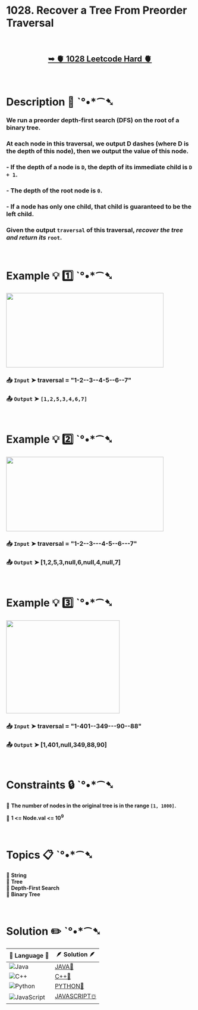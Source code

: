 # 1028. Recover a Tree From Preorder Traversal

</br>

<h2 align="center"> 

<a href="https://leetcode.com/problems/recover-a-tree-from-preorder-traversal/description/?envType=daily-question&envId=2025-02-22"><strong>➥ 🫀 1028 Leetcode Hard 🫀 </strong></a>
</h2>

</br>

# Description 📜 ˋ°•*⁀➷

### We run a **preorder depth-first search (DFS)** on the root of a binary tree.

### At each node in this traversal, we output **D dashes** (where **D** is the depth of this node), then we output the **value** of this node.

### - If the depth of a node is `D`, the depth of its immediate child is `D + 1`.
### - The depth of the **root node** is `0`.
### - If a node has **only one child**, that child is **guaranteed** to be the left child.

### Given the output `traversal` of this traversal, *recover the tree and return its* `root`.

</br>

# Example 💡 1️⃣ ˋ°•*⁀➷

<img src="https://github.com/user-attachments/assets/a96c5e87-2926-4d72-8c60-8c1a4c78eeea" width="423px" height="200px"/>

  ### 📥 `Input`  ➤ traversal = "1-2--3--4-5--6--7"

  ### 📤 `Output`  ➤ `[1,2,5,3,4,6,7]`

</br>

# Example 💡 2️⃣ ˋ°•*⁀➷

<img src="https://github.com/user-attachments/assets/69071bae-17c3-4e0c-929d-2a848821460a" width="423px" height="200px"/>

  ### 📥 `Input`  ➤ traversal = "1-2--3---4-5--6---7"

  ### 📤 `Output`  ➤ [1,2,5,3,null,6,null,4,null,7]

</br>

# Example 💡 3️⃣ ˋ°•*⁀➷

<img src="https://github.com/user-attachments/assets/d9856bf8-fbc2-41b5-972a-ce6fb4e7f95f" width="305px" height="250px"/>

  ### 📥 `Input`  ➤ traversal = "1-401--349---90--88"

  ### 📤 `Output`  ➤ [1,401,null,349,88,90]

</br>

# Constraints 🔒 ˋ°•*⁀➷

🔹 **The number of nodes in the original tree is in the range `[1, 1000]`.** </br>

🔹 **1 <= Node.val <= 10<sup>9</sup>** </br>

</br>

# Topics 📋 ˋ°•*⁀➷

🔸 **String**  </br>
🔸 **Tree**  </br>
🔸 **Depth-First Search**  </br>
🔸 **Binary Tree**  </br>

</br>

# Solution ✏️ ˋ°•*⁀➷

| 📒 Language 📒  | 🪶 Solution 🪶 |
| ------------- | ------------- |
|  ![Java](https://img.shields.io/badge/java-%23ED8B00.svg?style=for-the-badge&logo=openjdk&logoColor=white)  | [JAVA🍁](https://github.com/Prakhar-002/LEETCODE/blob/main/%F0%9F%8D%84%20Daily%20Challenge%202025%20%F0%9F%8D%B3/%F0%9F%94%AC%20Examine%20Thoroughly%20%F0%9F%A7%AC/02%20Feb%20%F0%9F%92%90/22%20-%2002%20-%202025%20---%201028.%20Recover%20a%20Tree%20From%20Preorder%20Traversal%20%E2%98%83%EF%B8%8F%20%F0%9F%8D%81%20%F0%9F%8D%B0%20%F0%9F%8E%B2/%F0%9F%8D%81JAVA%20-%201028.%20Recover%20a%20Tree%20From%20Preorder%20Traversal.java) |
|  ![C++](https://img.shields.io/badge/c++-%2300599C.svg?style=for-the-badge&logo=c%2B%2B&logoColor=white)  | [C++🎲](https://github.com/Prakhar-002/LEETCODE/blob/main/%F0%9F%8D%84%20Daily%20Challenge%202025%20%F0%9F%8D%B3/%F0%9F%94%AC%20Examine%20Thoroughly%20%F0%9F%A7%AC/02%20Feb%20%F0%9F%92%90/22%20-%2002%20-%202025%20---%201028.%20Recover%20a%20Tree%20From%20Preorder%20Traversal%20%E2%98%83%EF%B8%8F%20%F0%9F%8D%81%20%F0%9F%8D%B0%20%F0%9F%8E%B2/%F0%9F%8E%B2CPP%20-%201028.%20Recover%20a%20Tree%20From%20Preorder%20Traversal.cpp)  |
|  ![Python](https://img.shields.io/badge/python-3670A0?style=for-the-badge&logo=python&logoColor=ffdd54)    | [PYTHON🍰](https://github.com/Prakhar-002/LEETCODE/blob/main/%F0%9F%8D%84%20Daily%20Challenge%202025%20%F0%9F%8D%B3/%F0%9F%94%AC%20Examine%20Thoroughly%20%F0%9F%A7%AC/02%20Feb%20%F0%9F%92%90/22%20-%2002%20-%202025%20---%201028.%20Recover%20a%20Tree%20From%20Preorder%20Traversal%20%E2%98%83%EF%B8%8F%20%F0%9F%8D%81%20%F0%9F%8D%B0%20%F0%9F%8E%B2/%F0%9F%8D%B0PYTHON%20-%201028.%20Recover%20a%20Tree%20From%20Preorder%20Traversal.py) |
| ![JavaScript](https://img.shields.io/badge/javascript-%23323330.svg?style=for-the-badge&logo=javascript&logoColor=%23F7DF1E)   | [JAVASCRIPT☃️](https://github.com/Prakhar-002/LEETCODE/blob/main/%F0%9F%8D%84%20Daily%20Challenge%202025%20%F0%9F%8D%B3/%F0%9F%94%AC%20Examine%20Thoroughly%20%F0%9F%A7%AC/02%20Feb%20%F0%9F%92%90/22%20-%2002%20-%202025%20---%201028.%20Recover%20a%20Tree%20From%20Preorder%20Traversal%20%E2%98%83%EF%B8%8F%20%F0%9F%8D%81%20%F0%9F%8D%B0%20%F0%9F%8E%B2/%E2%98%83%EF%B8%8FJAVASCRIPT%20-%201028.%20Recover%20a%20Tree%20From%20Preorder%20Traversal.js) |
